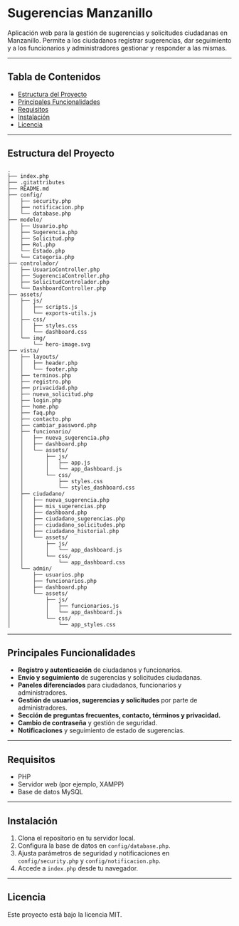# Sugerencias Manzanillo

Aplicación web para la gestión de sugerencias y solicitudes ciudadanas en Manzanillo. Permite a los ciudadanos registrar sugerencias, dar seguimiento y a los funcionarios y administradores gestionar y responder a las mismas.

---

## Tabla de Contenidos

- [Estructura del Proyecto](#estructura-del-proyecto)
- [Principales Funcionalidades](#principales-funcionalidades)
- [Requisitos](#requisitos)
- [Instalación](#instalación)
- [Licencia](#licencia)

---

## Estructura del Proyecto

```
.
├── index.php
├── .gitattributes
├── README.md
├── config/
│   ├── security.php
│   ├── notificacion.php
│   └── database.php
├── modelo/
│   ├── Usuario.php
│   ├── Sugerencia.php
│   ├── Solicitud.php
│   ├── Rol.php
│   └── Estado.php
│   └── Categoria.php
├── controlador/
│   ├── UsuarioController.php
│   ├── SugerenciaController.php
│   ├── SolicitudControlador.php
│   └── DashboardController.php
├── assets/
│   ├── js/
│   │   ├── scripts.js
│   │   └── exports-utils.js
│   ├── css/
│   │   ├── styles.css
│   │   └── dashboard.css
│   └── img/
│       └── hero-image.svg
├── vista/
│   ├── layouts/
│   │   ├── header.php
│   │   └── footer.php
│   ├── terminos.php
│   ├── registro.php
│   ├── privacidad.php
│   ├── nueva_solicitud.php
│   ├── login.php
│   ├── home.php
│   ├── faq.php
│   ├── contacto.php
│   ├── cambiar_password.php
│   ├── funcionario/
│   │   ├── nueva_sugerencia.php
│   │   ├── dashboard.php
│   │   └── assets/
│   │       ├── js/
│   │       │   ├── app.js
│   │       │   └── app_dashboard.js
│   │       └── css/
│   │           ├── styles.css
│   │           └── styles_dashboard.css
│   ├── ciudadano/
│   │   ├── nueva_sugerencia.php
│   │   ├── mis_sugerencias.php
│   │   ├── dashboard.php
│   │   ├── ciudadano_sugerencias.php
│   │   ├── ciudadano_solicitudes.php
│   │   ├── ciudadano_historial.php
│   │   └── assets/
│   │       ├── js/
│   │       │   └── app_dashboard.js
│   │       └── css/
│   │           └── app_dashboard.css
│   └── admin/
│       ├── usuarios.php
│       ├── funcionarios.php
│       ├── dashboard.php
│       └── assets/
│           ├── js/
│           │   ├── funcionarios.js
│           │   └── app_dashboard.js
│           └── css/
│               └── app_styles.css
```

---

## Principales Funcionalidades

- **Registro y autenticación** de ciudadanos y funcionarios.
- **Envío y seguimiento** de sugerencias y solicitudes ciudadanas.
- **Paneles diferenciados** para ciudadanos, funcionarios y administradores.
- **Gestión de usuarios, sugerencias y solicitudes** por parte de administradores.
- **Sección de preguntas frecuentes, contacto, términos y privacidad.**
- **Cambio de contraseña** y gestión de seguridad.
- **Notificaciones** y seguimiento de estado de sugerencias.

---

## Requisitos

- PHP
- Servidor web (por ejemplo, XAMPP)
- Base de datos MySQL

---

## Instalación

1. Clona el repositorio en tu servidor local.
2. Configura la base de datos en `config/database.php`.
3. Ajusta parámetros de seguridad y notificaciones en `config/security.php` y `config/notificacion.php`.
4. Accede a `index.php` desde tu navegador.

---

## Licencia

Este proyecto está bajo la licencia MIT.

